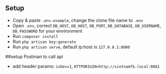 ## Setup

- Copy & paste `.env.example`, change the clone file name to `.env`
- Open `.env`, correct `DB_HOST`, `DB_HOST`, `DB_PORT`, `DB_DATABASE`, `DB_USERNAME`, `DB_PASSWORD` for your environment
- Run `composer install`
- Run `php artisan key:generate`
- Run `php artisan serve`, default ip:host is `127.0.0.1:8000`

##setup Postman to call api
- add header params: `isDev=1`, `HTTPORIGIN=http://vietnamfb.local:8081`
